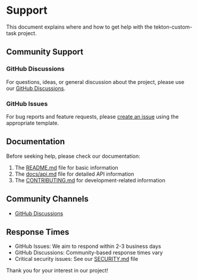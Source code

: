 # Support

This document explains where and how to get help with the tekton-custom-task project.

## Community Support

### GitHub Discussions

For questions, ideas, or general discussion about the project, please use our [GitHub Discussions](https://github.com/KubeRocketCI/docs/discussions).

### GitHub Issues

For bug reports and feature requests, please [create an issue](https://github.com/KubeRocketCI/tekton-custom-task/issues/new) using the appropriate template.

## Documentation

Before seeking help, please check our documentation:

1. The [README.md](README.md) file for basic information
2. The [docs/api.md](docs/api.md) file for detailed API information
3. The [CONTRIBUTING.md](CONTRIBUTING.md) for development-related information

## Community Channels

- [GitHub Discussions](https://github.com/KubeRocketCI/docs/discussions)

## Response Times

- GitHub Issues: We aim to respond within 2-3 business days
- GitHub Discussions: Community-based response times vary
- Critical security issues: See our [SECURITY.md](SECURITY.md) file

Thank you for your interest in our project!

